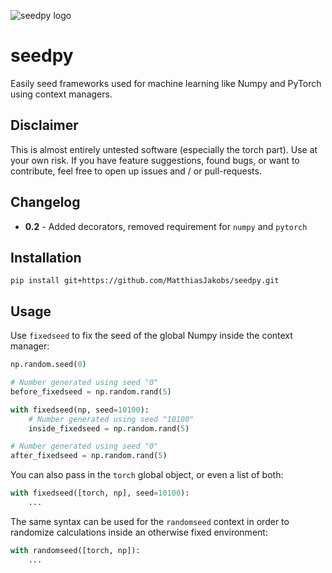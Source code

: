 ![seedpy logo](https://imgur.com/a/qwP8rpc)

# seedpy
Easily seed frameworks used for machine learning like Numpy and PyTorch using context managers.

## Disclaimer
This is almost entirely untested software (especially the torch part). Use at your own risk.
If you have feature suggestions, found bugs, or want to contribute, feel free to open up issues and / or pull-requests.

## Changelog

* **0.2** - Added decorators, removed requirement for `numpy` and `pytorch`


## Installation
`pip install git+https://github.com/MatthiasJakobs/seedpy.git`

## Usage
Use `fixedseed` to fix the seed of the global Numpy inside the context manager:

```python
np.random.seed(0)

# Number generated using seed "0"
before_fixedseed = np.random.rand(5)

with fixedseed(np, seed=10100):
    # Number generated using seed "10100"
    inside_fixedseed = np.random.rand(5)

# Number generated using seed "0"
after_fixedseed = np.random.rand(5)
```

You can also pass in the `torch` global object, or even a list of both: 
```python
with fixedseed([torch, np], seed=10100):
    ...
```

The same syntax can be used for the `randomseed` context in order to randomize calculations inside an otherwise fixed environment:
```python
with randomseed([torch, np]):
    ...
```
